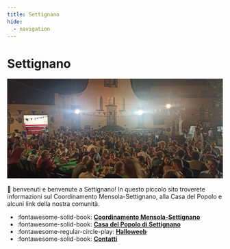 ```yaml
---
title: Settignano
hide:
  - navigation
---
```

# Settignano
![cena in piazza 2023](assets/img/foto-cena-piazza-2023.jpg)

👋 benvenuti e benvenute a Settignano! In questo piccolo sito troverete informazioni sul Coordinamento Mensola-Settignano, alla Casa del Popolo e alcuni link della nostra comunità.

<div class="grid cards" markdown>

- :fontawesome-solid-book: **[Coordinamento Mensola-Settignano](./coordinamento.md)**
- :fontawesome-solid-book: **[Casa del Popolo di Settignano](./cdp.md)**
- :fontawesome-regular-circle-play: **[Halloweeb](./halloween.md)**
- :fontawesome-solid-book: **[Contatti](https://github.com/settignano/settignano.org)**

</div>
